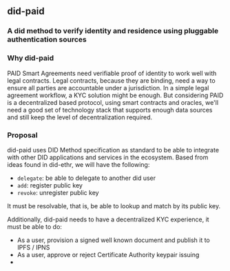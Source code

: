 ## did-paid 
### A did method to verify identity and residence using pluggable authentication sources


### Why did-paid

PAID Smart Agreements need verifiable proof of identity to work well with legal contracts. Legal contracts, because they are binding, need a way
to ensure all parties are accountable under a jurisdiction. In a simple legal agreement workflow, a KYC solution might be enough. But considering PAID
 is a decentralized based protocol, using smart contracts and oracles, we'll need a good set of technology stack that supports enough data sources and still
 keep the level of decentralization required.
 
 ### Proposal
 
 did-paid uses DID Method specification as standard to be able to integrate with other DID applications and services in the ecosystem. Based from ideas found in
 did-ethr, we will have the following:
 
 - `delegate`: be able to delegate to another did user
 - `add`: register public key 
 - `revoke`: unregister public key
 
 It must be resolvable, that is, be able to lookup and match by its public key.
 
 Additionally, did-paid needs to have a decentralized KYC experience, it must be able to do:
 
 - As a user, provision a signed well known document and publish it to IPFS / IPNS
 - As a user, approve or reject Certificate Authority keypair issuing
 -
